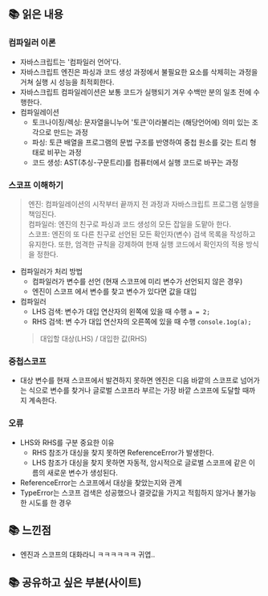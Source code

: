 ## 📚 읽은 내용

### 컴파일러 이론
- 자바스크립트는 '컴파일러 언어'다.
- 자바스크립트 엔진은 파싱과 코드 생성 과정에서 불필요한 요소를 삭제히는 과정을 거쳐 실행 시 성능을 최적회한다.
- 자바스크립트 컴파일레이션은 보통 코드가 실행되기 겨우 수백만 분의 일초 전에 수행한다.
- 컴파일레이션
    - 토크나이징/렉싱: 문자열을니누어 '토큰'이라불리는 (해당언어에) 의미 있는 조각으로 만드는 과정
    - 파싱: 토큰 배열을 프로그램의 문법 구조를 반영하여 중첩 원소를 갖는 트리 형태로 비꾸는 과정
    - 코드 생성: AST(추싱-구문트리)를 컴퓨터에서 실행 코드로 바꾸는 과정

### 스코프 이해하기
> 엔진: 컴파일레이션의 시작부터 끝까지 전 과정과 자바스크립트 프로그램 실행을 책임진다.  
> 컴파일러: 엔진의 친구로 파싱과 코드 생성의 모든 잡일을 도맡아 한다.  
> 스코프: 엔진의 또 다른 친구로 선언된 모든 확인자(변수) 검색 목록을 작성하고 유지한다. 또한, 엄격한 규칙을 강제하여 현재 실행 코드에서 확인자의 적용 방식을 정한다.
- 컴파일러가 처리 방법
    - 컴파일러가 변수를 선언 (현재 스코프에 미리 변수가 선언되지 않은 경우)
    - 엔진이 스코프 에서 변수를 찾고 변수가 있다면 값을 대입
- 컴파일러
    - LHS 검색: 변수가 대입 연산자의 왼쪽에 있을 때 수행 `a = 2;`
    - RHS 검색: 변 수가 대입 연산자의 오른쪽에 있을 때 수행 `console.1og(a);`
  > 대입할 대상(LHS) / 대입한 값(RHS)

### 중첩스코프
- 대상 변수를 현재 스코프에서 발견하지 못하면 엔진은 디음 바깥의 스코프로 넘어가는 식으로 변수를 찾거나 글로벌 스코프라 부르는 가장 바깥 스코프에 도달할 때까지 계속한다.

### 오류
- LHS와 RHS를 구분 중요한 이유
    - RHS 참조가 대싱을 찾지 못하면 ReferenceError가 발생한다.
    - LHS 참조가 대싱을 찾지 못하면 자동적, 암시적으로 글로벌 스코프에 같은 이름의 새로운 변수가 생성된다.
- ReferenceError는 스코프에서 대상을 찾았는지와 관계
- TypeError는 스코프 검색은 성공했으나 결괏값을 가지고 적힘하지 않거나 불가능한 시도를 한 경우


## 📚 느낀점
- 엔진과 스코프의 대화라니 ㅋㅋㅋㅋㅋㅋ 귀엽..


## 📚 공유하고 싶은 부분(사이트)
